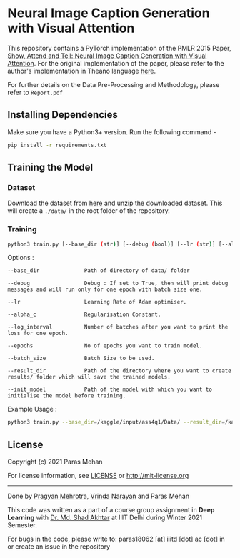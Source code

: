 # Neural Image Caption Generation with Visual Attention

This repository contains a PyTorch implementation of the PMLR 2015 Paper, [Show, Attend and Tell: Neural Image Caption Generation with Visual Attention](http://proceedings.mlr.press/v37/xuc15.html). For the original implementation of the paper, please refer to the author's implementation in Theano language [here](https://github.com/kelvinxu/arctic-captions).

For further details on the Data Pre-Processing and Methodology, please refer to ```Report.pdf```


## Installing Dependencies

Make sure you have a Python3+ version. Run the following command - 

```bash
pip install -r requirements.txt
```

## Training the Model

### Dataset

Download the dataset from [here](https://drive.google.com/file/d/1h6Mg9RsjUIJyerOZlH4yYRQCIQ5GP0dZ/view?usp=sharing) and unzip the downloaded dataset. This will create a ```./data/``` in the root folder of the repository.  

### Training
```bash
python3 train.py [--base_dir (str)] [--debug (bool)] [--lr (str)] [--alpha_c (float)] [--log_interval (int)] [--epochs (int)] [--batch_size (int)] [--result_dir (str)] [--init_model (str)]
```
Options : 
```
--base_dir              Path of directory of data/ folder

--debug                 Debug : If set to True, then will print debug messages and will run only for one epoch with batch size one. 

--lr                    Learning Rate of Adam optimiser. 

--alpha_c               Regularisation Constant.

--log_interval          Number of batches after you want to print the loss for one epoch.

--epochs                No of epochs you want to train model. 

--batch_size            Batch Size to be used. 

--result_dir            Path of the directory where you want to create results/ folder which will save the trained models. 

--init_model            Path of the model with which you want to initialise the model before training. 
```

Example Usage : 
```bash
python3 train.py --base_dir=/kaggle/input/ass4q1/Data/ --result_dir=/kaggle/working/results --init_model=/kaggle/input/show-33/33.pth
```
## License 

Copyright (c) 2021  Paras Mehan

For license information, see [LICENSE](LICENSE) or http://mit-license.org


- - -

Done by [Pragyan Mehrotra](https://github.com/pragyanmehrotra), [Vrinda Narayan](https://github.com/vrindaaa) and Paras Mehan


This code was written as a part of a course group assignment in **Deep Learning** with [Dr. Md. Shad Akhtar](https://iiitd.ac.in/shad) at IIIT Delhi during Winter 2021 Semester.

For bugs in the code, please write to: paras18062 [at] iiitd [dot] ac [dot] in or create an issue in the repository
